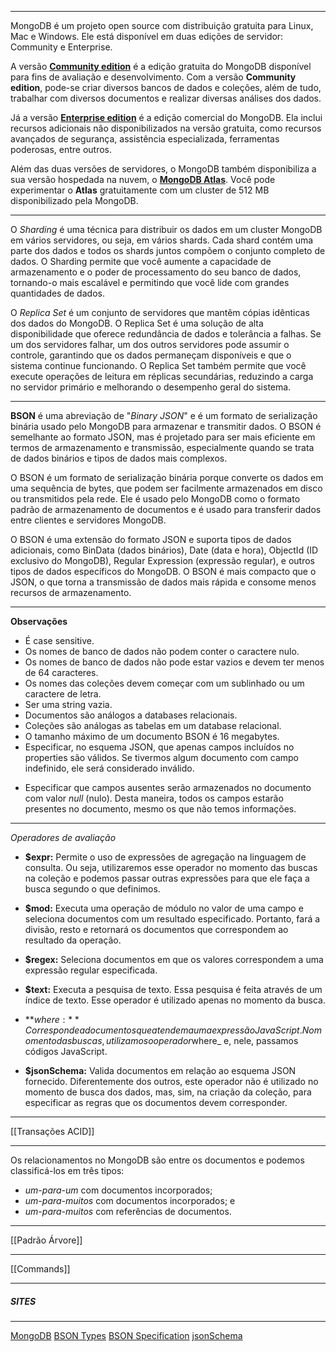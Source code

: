 ***
MongoDB é um projeto open source com distribuição gratuita para Linux, Mac e Windows. Ele está disponível em duas edições de servidor: Community e Enterprise.

A versão **[Community edition](https://www.mongodb.com/)** é a edição gratuita do MongoDB disponível para fins de avaliação e desenvolvimento. Com a versão **Community edition**, pode-se criar diversos bancos de dados e coleções, além de tudo, trabalhar com diversos documentos e realizar diversas análises dos dados.

Já a versão **[Enterprise edition](https://www.mongodb.com/products/mongodb-enterprise-advanced?tck=docs_server)** é a edição comercial do MongoDB. Ela inclui recursos adicionais não disponibilizados na versão gratuita, como recursos avançados de segurança, assistência especializada, ferramentas poderosas, entre outros.

Além das duas versões de servidores, o MongoDB também disponibiliza a sua versão hospedada na nuvem, o **[MongoDB Atlas](https://www.mongodb.com/atlas/database?tck=docs_server)**. Você pode experimentar o **Atlas** gratuitamente com um cluster de 512 MB disponibilizado pela MongoDB.
***
O *Sharding* é uma técnica para distribuir os dados em um cluster MongoDB em vários servidores, ou seja, em vários shards. Cada shard contém uma parte dos dados e todos os shards juntos compõem o conjunto completo de dados. O Sharding permite que você aumente a capacidade de armazenamento e o poder de processamento do seu banco de dados, tornando-o mais escalável e permitindo que você lide com grandes quantidades de dados.

O *Replica Set* é um conjunto de servidores que mantêm cópias idênticas dos dados do MongoDB. O Replica Set é uma solução de alta disponibilidade que oferece redundância de dados e tolerância a falhas. Se um dos servidores falhar, um dos outros servidores pode assumir o controle, garantindo que os dados permaneçam disponíveis e que o sistema continue funcionando. O Replica Set também permite que você execute operações de leitura em réplicas secundárias, reduzindo a carga no servidor primário e melhorando o desempenho geral do sistema.
***
**BSON** é uma abreviação de "*Binary JSON*" e é um formato de serialização binária usado pelo MongoDB para armazenar e transmitir dados. O BSON é semelhante ao formato JSON, mas é projetado para ser mais eficiente em termos de armazenamento e transmissão, especialmente quando se trata de dados binários e tipos de dados mais complexos.

O BSON é um formato de serialização binária porque converte os dados em uma sequência de bytes, que podem ser facilmente armazenados em disco ou transmitidos pela rede. Ele é usado pelo MongoDB como o formato padrão de armazenamento de documentos e é usado para transferir dados entre clientes e servidores MongoDB.

O BSON é uma extensão do formato JSON e suporta tipos de dados adicionais, como BinData (dados binários), Date (data e hora), ObjectId (ID exclusivo do MongoDB), Regular Expression (expressão regular), e outros tipos de dados específicos do MongoDB. O BSON é mais compacto que o JSON, o que torna a transmissão de dados mais rápida e consome menos recursos de armazenamento.
***
**Observações**
* É case sensitive.
* Os nomes de banco de dados não podem conter o caractere nulo.
* Os nomes de banco de dados não pode estar vazios e devem ter menos de 64 caracteres.
* Os nomes das coleções devem começar com um sublinhado ou um caractere de letra.
* Ser uma string vazia.
* Documentos são análogos a databases relacionais.
* Coleções são análogas as tabelas em um database relacional.
* O tamanho máximo de um documento BSON é 16 megabytes.
* Especificar, no esquema JSON, que apenas campos incluídos no properties são válidos. Se tivermos algum documento com campo indefinido, ele será considerado inválido.  
- Especificar que campos ausentes serão armazenados no documento com valor _null_ (nulo). Desta maneira, todos os campos estarão presentes no documento, mesmo os que não temos informações.
***
*Operadores de avaliação*

-   **$expr:** Permite o uso de expressões de agregação na linguagem de consulta. Ou seja, utilizaremos esse operador no momento das buscas na coleção e podemos passar outras expressões para que ele faça a busca segundo o que definimos.
    
-   **$mod:** Executa uma operação de módulo no valor de uma campo e seleciona documentos com um resultado especificado. Portanto, fará a divisão, resto e retornará os documentos que correspondem ao resultado da operação.
    
-   **$regex:** Seleciona documentos em que os valores correspondem a uma expressão regular especificada.
    
-   **$text:** Executa a pesquisa de texto. Essa pesquisa é feita através de um índice de texto. Esse operador é utilizado apenas no momento da busca.

-   **$where:** Corresponde a documentos que atendem a uma expressão JavaScript. No momento das buscas, utilizamos o operador $where_ e, nele, passamos códigos JavaScript.

-   **$jsonSchema:** Valida documentos em relação ao esquema JSON fornecido. Diferentemente dos outros, este operador não é utilizado no momento de busca dos dados, mas, sim, na criação da coleção, para especificar as regras que os documentos devem corresponder.
***
 [[Transações ACID]]
 ***
 Os relacionamentos no MongoDB são entre os documentos e podemos classificá-los em três tipos:

-   *um-para-um* com documentos incorporados;
-   *um-para-muitos* com documentos incorporados; e
-   *um-para-muitos* com referências de documentos.
  ***
  [[Padrão Árvore]]
  ***
   
[[Commands]]

***

##### SITES
***
[MongoDB](https://www.mongodb.com/)
[BSON Types](https://www.mongodb.com/docs/manual/reference/bson-types/)
[BSON Specification](https://bsonspec.org/)
[jsonSchema](https://www.mongodb.com/docs/manual/reference/operator/query/jsonSchema/)

